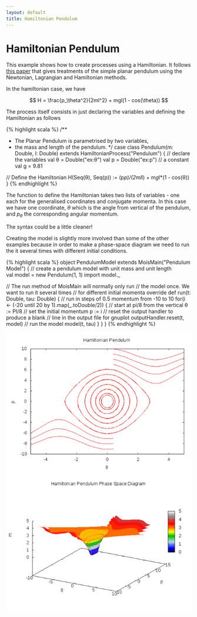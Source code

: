 ```yaml
---
layout: default
title: Hamiltonian Pendulum
---
```


Hamiltonian Pendulum
====================

This example shows how to create processes using a Hamiltonian. It
follows
[this paper](https://www.wiki.ed.ac.uk/download/attachments/215188561/MPT%20Series%20-%20Session%204-%20Addendum.pdf?version=1&modificationDate=1404399118000&api=v2)
that gives treatments of the simple planar pendulum using the
Newtonian, Lagrangian and Hamiltonian methods.

In the hamiltonian case, we have

$$
H = \frac{p_\theta^2}{2ml^2} + mgl(1 - cos(\theta))
$$

The process itself consists in just declaring the variables and
defining the Hamiltonian as follows

{% highlight scala %}
/**
 * The Planar Pendulum is parametrised by two variables,
 * the mass and length of the pendulum.
 */
case class Pendulum(m: Double, l: Double) 
     extends HamiltonianProcess("Pendulum") {
  // declare the variables
  val θ = Double("ex:θ")
  val p = Double("ex:p")
  // a constant
  val g = 9.81

  // Define the Hamiltonian
  H(Seq(θ), Seq(p)) := (p*p)/(2*m*l*l) + m*g*l*(1 - cos(θ))
}
{% endhighlight %}

The function to define the Hamiltonian takes two lists of variables -
one each for the generalised coordinates and conjugate momenta. In
this case we have one coordinate, $\theta$ which is the angle from
vertical of the pendulum, and $p_\theta$ the corresponding angular
momentum.

  The syntax could be a little cleaner!

Creating the model is slightly more involved than some of the other
examples because in order to make a phase-space diagram we need to run
the it several times with different initial conditions.

{% highlight scala %}
object PendulumModel extends MoisMain("Pendulum Model") {
  // create a pendulum model with unit mass and unit length       
  val model = new Pendulum(1, 1)
  import model._

  // The run method of MoisMain will normally only run
  // the model once. We want to run it several times
  // for different initial momenta
  override def run(t: Double, tau: Double) {
    // run in steps of 0.5 momentum from -10 to 10
    for(i <- (-20 until 20 by 1).map(_.toDouble/2)) {
      // start at pi/8 from the vertical
      θ := PI/8
      // set the initial momentum
      p := i
      // reset the output handler to produce a blank
      // line in the output file for gnuplot
      outputHandler.reset(t, model)
      // run the model
      model(t, tau)
    }
  }
}
{% endhighlight %}

![Phase-space Diagram](pendulum.png)
![Phase-space Diagram](pendulum-3d.png)
